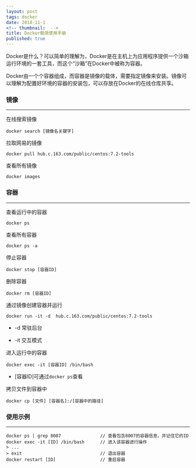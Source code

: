 ```yaml
---
layout: post
tags: docker
date: 2018-11-1
<!-- thumbnail:  -->
title: Docker极简使用手册
published: true
---
```


Docker是什么？可以简单的理解为，Docker是在主机上为应用程序提供一个沙箱运行环境的一套工具，而这个“沙箱”在Docker中被称为容器。

Docker由一个个容器组成，而容器是镜像的载体，需要指定镜像来安装。镜像可以理解为配置好环境的容器的安装包，可以存放在Docker的在线仓库共享。

<!--more-->


### 镜像

---

在线搜索镜像

`docker search [镜像名关键字]`

拉取网易的镜像

`
docker pull hub.c.163.com/public/centos:7.2-tools
`

查看所有镜像

`docker images`


### 容器

---

查看运行中的容器

`docker ps`

查看所有容器

`docker ps -a`

停止容器

`docker stop [容器ID]`

删除容器

`docker rm [容器ID]`

通过镜像创建容器并运行

`docker run -it -d  hub.c.163.com/public/centos:7.2-tools`
* -d 常驻后台

* -it 交互模式

进入运行中的容器

`docker exec -it [容器ID] /bin/bash`
* [容器ID]可通过`docker ps`查看

拷贝文件到容器中

`docker cp [文件] [容器名]:/[容器中的路径]`


### 使用示例

---

```
docker ps | grep 8007				// 查看包含8007的容器信息，并记住它的ID
docker exec -it [ID] /bin/bash		// 进入该容器进行操作
> ...
> exit								// 退出容器
docker restart [ID]					// 重启容器
```
